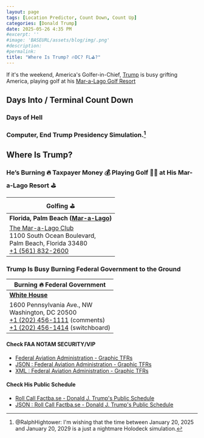 ```yaml
---
layout: page
tags: [Location Predictor, Count Down, Count Up]
categories: [Donald Trump]
date: 2025-05-26 4:35 PM
#excerpt: ''
#image: 'BASEURL/assets/blog/img/.png'
#description:
#permalink:
title: "Where Is Trump? 🔥DC? FL⛳️?"
---
```


If it's the weekend, America's Golfer-in-Chief, [Trump](https://www.donaldjtrump.com/) is busy grifting America, playing golf at his [Mar-a-Lago Golf Resort](https://www.maralagoclub.com/)

## Days Into / Terminal Count Down 

### Days of Hell

<div id="daysSince"></div>

### Computer, End Trump Presidency Simulation.[^2025]

<div id="daysRemaining"></div>

[^2025]: @RalphHightower: I'm wishing that the time between January 20, 2025 and January 20, 2029 is a just a nightmare Holodeck[^2029] simulation. 

[^2029]: [Begin Program: The Reality Of Building a Holodeck Today / Star Trek](https://www.startrek.com/news/begin-program-the-reality-of-building-a-holodeck-today)<br />Star Trek: The Next Generation<br />Published May 18, 2021<br />By Becca Caddy

## Where Is Trump?

<div class="post-content" id="golf">

<h3> He’s Burning 🔥 Taxpayer Money 💰 Playing Golf 🏌️‍♂️ at His Mar-a-Lago Resort ⛳️</h3>

| Golfing ⛳️ |
|---|
| **Florida, Palm Beach ([Mar-a-Lago](https://www.maralagoclub.com/))** |
| [The Mar-a-Lago Club](https://www.maralagoclub.com/)</a><br /> 1100 South Ocean Boulevard, <br /> Palm Beach, Florida 33480 <br /> <a class="page-link" href="tel+15618322600">+1 (561) 832-2600</a> |

</div>

<div class="post-content" id="burn">

<h3>Trump Is Busy Burning Federal Government to the Ground</h3>

| Burning 🔥 Federal Government |
|---|
| **[White House](https://www.whitehouse.gov/)** |
| 1600 Pennsylvania Ave., NW <br /> Washington, DC 20500 <br /> <a class="page-link" href="tel:+12024561111">+1 (202) 456-1111</a> (comments) <br /> <a class="page-link" href="tel:+12024561414">+1 (202) 456-1414</a> (switchboard) |

</div>

#### Check FAA NOTAM SECURITY/VIP

- [Federal Aviation Administration - Graphic TFRs](https://tfr.faa.gov/tfr3/?page=list)
- [JSON : Federal Aviation Administration - Graphic TFRs](https://tfr.faa.gov/tfr3/export/json)
- [XML : Federal Aviation Administration - Graphic TFRs](https://tfr.faa.gov/tfr3/export/xml)

#### Check His Public Schedule 

- [Roll Call Factba.se - Donald J. Trump's Public Schedule](https://rollcall.com/factbase/trump/topic/calendar/)
- [JSON : Roll Call Factba.se - Donald J. Trump's Public Schedule](https://media-cdn.factba.se/rss/json/trump/calendar-full.json)

<script>
    // Set your dates here (year, month (0-based), day, hour, minute)
    const startDate = new Date(2025, 0, 19, 0, 0);     // Jan 20, 2025 12:00 PM
    const endDate = new Date(2029, 0, 20, 12, 0, 0);      // Jan 20, 2029, 12:00 PM

    function getDaysDiff(from, to) {
      // Calculate difference in milliseconds
      const msPerDay = 24 * 60 * 60 * 1000;
      return Math.floor((to - from) / msPerDay);
    }

    function fmtPercent(real) {
      const pct = Math.round(real * 10000) / 100;
      percent = pct.toFixed(2);
      return percent;
    }

    function showElement(name) {
      const element = document.getElementById(name);
      if (element != null) {
        document.getElementById(name).style.display = 'block';
      }
    }

    function hideElement(name) {
      var element = document.getElementById(name);
      if (element != null) {
        element.style.display = 'none';
      }
    }

    function updateCounters() {
      showElement('burn');
      showElement('golf');
      const now = new Date();
      // Set time to noon for today
      now.setHours(12, 0, 0, 0);

      const daysSince = getDaysDiff(startDate, now);
      const daysRemaining = getDaysDiff(now, endDate);
      const daysTotal = getDaysDiff(startDate, endDate);
      const pctTermCompleted = daysSince / daysTotal;
      const pctTermRemaing = daysRemaining / daysTotal;
  
      weekDay = now.getDay(); // Sunday = 0
      weekDay = 0;
      month = now.getMonth(); // January = 0
      monthDay = now.getDate(); // 1-31
      var burn = document.getElementById('burn');
      var golf = document.getElementById('golf');
      switch (weekDay) {
        case 0:
        case 6:
        case 7: // out of bounds special: holiday
          //document.getElementById('burn').style.display = 'none';
          //document.getElementById('golf').style.display = 'block';
          showElement('golf');
          hideElement('burn');
          break;
        case 1:
        case 2:
        case 3:
        case 4:
          //document.getElementById('burn').style.display = 'block';
          //document.getElementById('golf').style.display = 'none';
          showElement('burn');
          hideElement('golf');
          break;
        case 5: // special case: check time
          break;
        }

      document.getElementById('daysSince').textContent = daysSince >= 0 ? daysSince + " days " + fmtPercent(pctTermCompleted) + "%" : "Event is in the future";
      document.getElementById('daysRemaining').textContent = daysRemaining >= 0 ? daysRemaining + " days " + fmtPercent(pctTermRemaing) + "%" : "Event has passed";
    }

    updateCounters();
  </script>
